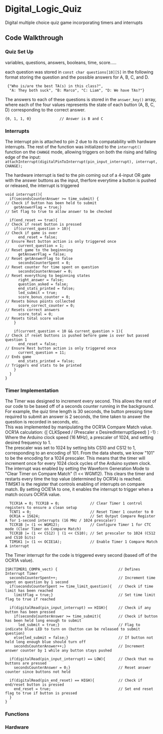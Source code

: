 # Digital_Logic_Quiz
Digital multiple choice quiz game incorporating timers and interrupts 


## Code Walkthrough

### Quiz Set Up
variables, questions, answers, booleans, time, score.....

each question was stored in `const char questions[10][5]` in the following format storing the question and the possible answers for A, B, C, and D.
```
 {"Who is/are the best TA(s) in this class?",                            
  "A: They both suck", "B: Marco", "C: Liam", "D: We have TAs?"}
```
The answers to each of these questions is stored in the `answer_key()` array, where each of the four values represents the state of each button (A, B, C, D) corresponding to the correct answer.
```
{0, 1, 1, 0}             // Answer is B and C
```


### Interrupts
The interrupt pin is attached to pin 2 due to its compatability with hardware interrupts. The rest of the function was initialized to the `interrupt()` function on the `CHANGE` mode, allowing triggers on both the rising and falling edge of the input: <br>
`attachInterrupt(digitalPinToInterrupt(pin_input_interrupt), interrupt, CHANGE);`

The hardware interrupt is tied to the pin coming out of a 4-input OR gate with the answer buttons as the input, therfore everytime a button is pushed or released, the interrupt is triggered
```
void interrupt(){
  if(secondsCounterAnswer >= time_submit) {                               // Check if button has been held to submit 
    getAnswerFlag = true;}                                                // Set flag to true to allow answer to be checked

  if(end_reset == true){                                                  // Check if reset button is pressed
    if(current_question > 10){                                            // Check if game is over
      end_reset = false;                                                  // Ensure Rest button action is only triggered once
      current_question = 1;                                               // Reset game to the beginnning
      getAnswerFlag = false;                                              // Reset getAnswerFlag to false
      secondsCounterSpent = 0;                                            // Reset counter for time spent on question                        
      secondsCounterAnswer = 0;                                           // Reset everything to beginning states
      right_answer = false;
      question_asked = false;
      end_stats_printed = false;
      led_submit = true;
      score_bonus_counter = 0;                                            // Resets bonus points collected 
      score_correct_counter = 0;                                          // Resets correct answers
      score_total = 0;                                                    // Resets total score value
    }
    
    if(current_question < 10 && current_question > 1){                    // Check if reset buttons is pushed before game is over but passed question 1
      end_reset = false;                                                  // Ensure Rest button action is only triggered once                                         
      current_question = 11;                                              // Ends game
      end_stats_printed = false;                                          // Triggers end stats to be printed 
    }
  }
}
```


### Timer Implementation
The Timer was designed to increment every second.  This allows the rest of our code to be based off of a seconds counter running in the background. For example, the quiz time length is 30 seconds, the button pressing time required to submit an answer is 2 seconds, the time taken to answer the question is recorded in seconds, etc. <br>
This was implemented by manipulating the OCR1A Compare Match value. <br>
OCR1A calculation: {[ CLKSpeed / (Prescaler x DesiredInterruptSpeed) ] -1} : Where the Arduino clock speed (16 MHz), a prescaler of 1024, and setting desired frequency to 1. <br>
The prescaler was set to 1024 by setting bits CS10 and CS12 to 1, corresponding to an encoding of 101. From the data sheets, we know "101" to be the encoding for a 1024 prescaler. This means that the timer will increment once for every 1024 clock cycles of the Arduino system clock. <br>
The interrupt was enabled by setting the Waveform Generation Mode to "Clear Timer on Compare Match" (1 << WGM12). This clears the timer and restarts every time the top value (determined by OCR1A) is reached. <br>
TIMSK1 is the register that controls enabling of interrupts on compare match. By setting OCIE1A to one, it enables the interrupt to trigger when a match occurs OCR1A value. <br>

```
  TCCR1A = 0; TCCR1B = 0;              // Clear Timer 1 control registers to ensure a clean setup
  TCNT1 = 0;                           // Reset Timer 1 counter to 0
  OCR1A = 15624;                       // Set Output Compare Register A for 1-second interrupts (16 MHz / 1024 prescaler)
  TCCR1B |= (1 << WGM12);              // Configure Timer 1 for CTC mode (Clear Timer on Compare Match)
  TCCR1B |= (1 << CS12) | (1 << CS10); // Set prescaler to 1024 (CS12 and CS10 bits)
  TIMSK1 |= (1 << OCIE1A);             // Enable Timer 1 Compare Match A interrupt                        
```
The Timer interrupt for the code is triggered every second (based off of the OCR1A value). 

```
ISR(TIMER1_COMPA_vect) {                            // Defines Interrupt Timer
  secondsCounterSpent++;                            // Increment time spent on question by 1 second
  if(secondsCounterSpent >= time_limit_question){   // Check if time limit has been reached
    limitFlag = true;}                              // Set time limit flag to true if reached
  
  if(digitalRead(pin_input_interrupt) == HIGH){     // Check if any button has been pressed
    if(secondsCounterAnswer >= time_submit){        // Check if button has been held long enough to submit
      led_submit = true;}                           // Flag to indicate blue LED to turn on (button can be released to submit question)
    else{led_submit = false;}                       // If button not held long enough blue should turn off
    secondsCounterAnswer++;}                        // Increment answer counter by 1 while any button stays pushed
    
  if(digitalRead(pin_input_interrupt) == LOW){      // Check that no buttons are pressed
    secondsCounterAnswer = 0;}                      // Reset answer counter since buttons not held 

  if(digitalRead(pin_end_reset) == HIGH){           // Check if end/reset button is pressed
    end_reset = true;                               // Set end reset flag to true if button is pressed
  }  
} 
```





### Functions


### Hardware

